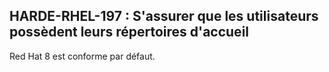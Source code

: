 ## HARDE-RHEL-197 : S'assurer que les utilisateurs possèdent leurs répertoires d'accueil

Red Hat 8 est conforme par défaut.

